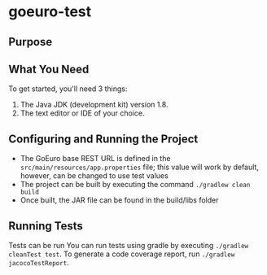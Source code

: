 # goeuro-test

## Purpose



## What You Need

To get started, you'll need 3 things:

1. The Java JDK (development kit) version 1.8.
2. The text editor or IDE of your choice.

## Configuring and Running the Project

- The GoEuro base REST URL is defined in the `src/main/resources/app.properties` file; this value will work by default, however, can be changed to use test values
- The project can be built by executing the command `./gradlew clean build`
- Once built, the JAR file can be found in the build/libs folder

## Running Tests

Tests can be run You can run tests using gradle by executing `./gradlew cleanTest test`. To generate a code coverage report, run `./gradlew jacocoTestReport`.

